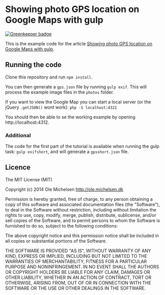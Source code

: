 # Showing photo GPS location on Google Maps with gulp

[![Greenkeeper badge](https://badges.greenkeeper.io/omichelsen/exif-gps-to-json-example.svg)](https://greenkeeper.io/)

This is the example code for the article [Showing photo GPS location on Google Maps with gulp](http://ole.michelsen.dk/blog/showing-photo-gps-location-on-google-maps-with-gulp.html).

## Running the code

Clone this repository and run `npm install`.

You can then generate a `gps.json` file by running `gulp exif`. This will process the example image files in the `photos` folder.

If you want to view the Google Map you can start a local server (or the jQuery `.getJSON()` wont work): `php -S localhost:4321`

You should then be able to se the working example by opening http://localhost:4312.

### Additional

The code for the first part of the tutorial is available when running the gulp task: `gulp exifshort`, and will generate a `gpsshort.json` file.

## Licence
The MIT License (MIT)

Copyright (c) 2014 Ole Michelsen http://ole.michelsen.dk

Permission is hereby granted, free of charge, to any person obtaining a copy
of this software and associated documentation files (the "Software"), to deal
in the Software without restriction, including without limitation the rights
to use, copy, modify, merge, publish, distribute, sublicense, and/or sell
copies of the Software, and to permit persons to whom the Software is
furnished to do so, subject to the following conditions:

The above copyright notice and this permission notice shall be included in
all copies or substantial portions of the Software.

THE SOFTWARE IS PROVIDED "AS IS", WITHOUT WARRANTY OF ANY KIND, EXPRESS OR
IMPLIED, INCLUDING BUT NOT LIMITED TO THE WARRANTIES OF MERCHANTABILITY,
FITNESS FOR A PARTICULAR PURPOSE AND NONINFRINGEMENT. IN NO EVENT SHALL THE
AUTHORS OR COPYRIGHT HOLDERS BE LIABLE FOR ANY CLAIM, DAMAGES OR OTHER
LIABILITY, WHETHER IN AN ACTION OF CONTRACT, TORT OR OTHERWISE, ARISING FROM,
OUT OF OR IN CONNECTION WITH THE SOFTWARE OR THE USE OR OTHER DEALINGS IN
THE SOFTWARE.

